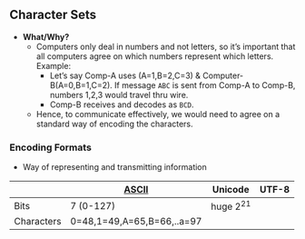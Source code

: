 ## Character Sets
- **What/Why?**
  - Computers only deal in numbers and not letters, so it’s important that all computers agree on which numbers represent which letters. Example:
    - Let’s say Comp-A uses (A=1,B=2,C=3) & Computer-B(A=0,B=1,C=2). If message `ABC` is sent from Comp-A to Comp-B, numbers 1,2,3 would travel thru wire. 
    - Comp-B receives and decodes as `BCD`. 
  - Hence, to communicate effectively, we would need to agree on a standard way of encoding the characters.

### Encoding Formats
- Way of representing and transmitting information

||[ASCII](ASCII)|Unicode|UTF-8|
|---|---|---|---|
|Bits|7 (0-127)|huge 2<sup>21</sup>||
|Characters|0=48,1=49,A=65,B=66,..a=97||
